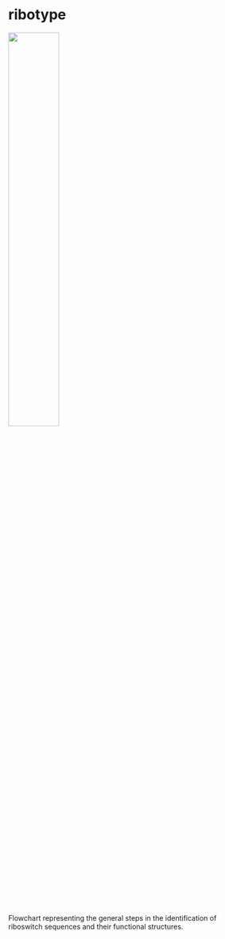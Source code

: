 # ribotype
<img src="https://github.com/adrbrodz/adrbrodz.github.io/blob/main/src/ribotype-flow2.png?raw=true" width="45%" height="45%">

Flowchart representing the general steps in the identification of </br>
riboswitch sequences and their functional structures.

